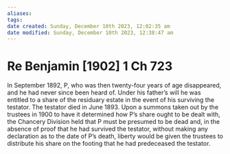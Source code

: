 ```yaml
---
aliases: 
tags: 
date created: Sunday, December 10th 2023, 12:02:35 am
date modified: Sunday, December 10th 2023, 12:38:47 am
---
```


# Re Benjamin [1902] 1 Ch 723

In September 1892, P, who was then twenty-four years of age disappeared, and he had never since been heard of. Under his father’s will he was entitled to a share of the residuary estate in the event of his surviving the testator. The testator died in June 1893. Upon a summons taken out by the trustees in 1900 to have it determined how P’s share ought to be dealt with, the Chancery Division held that P must be presumed to be dead and, in the absence of proof that he had survived the testator, without making any declaration as to the date of P’s death, liberty would be given the trustees to distribute his share on the footing that he had predeceased the testator.
